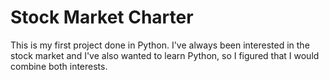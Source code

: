# Stock Market Charter

This is my first project done in Python. I've always been interested in the stock market and I've also wanted to learn Python, so I figured that I would combine both interests.

